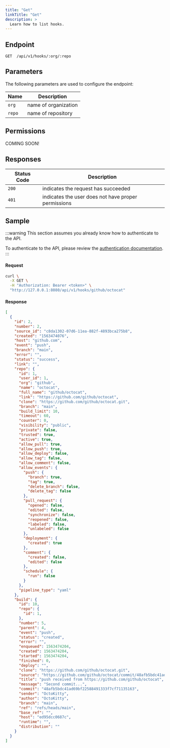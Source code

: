 ```yaml
---
title: "Get"
linkTitle: "Get"
description: >
  Learn how to list hooks.
---
```


## Endpoint

```
GET  /api/v1/hooks/:org/:repo
```

## Parameters

The following parameters are used to configure the endpoint:

| Name   | Description          |
| ------ | -------------------- |
| `org`  | name of organization |
| `repo` | name of repository   |

## Permissions

COMING SOON!

## Responses

| Status Code | Description                                         |
| ----------- | --------------------------------------------------- |
| `200`       | indicates the request has succeeded                 |
| `401`       | indicates the user does not have proper permissions |

## Sample

:::warning
This section assumes you already know how to authenticate to the API.

To authenticate to the API, please review the [authentication documentation](/docs/reference/api/authentication.md).
:::

#### Request

```sh
curl \
  -X GET \
  -H "Authorization: Bearer <token>" \
  "http://127.0.0.1:8080/api/v1/hooks/github/octocat"
```

#### Response

```json
[
  {
    "id": 2,
    "number": 2,
    "source_id": "c8da1302-07d6-11ea-882f-4893bca275b8",
    "created": "1563474076",
    "host": "github.com",
    "event": "push",
    "branch": "main",
    "error": "",
    "status": "success",
    "link": "",
    "repo": {
      "id": 1,
      "user_id": 1,
      "org": "github",
      "name": "octocat",
      "full_name": "github/octocat",
      "link": "https://github.com/github/octocat",
      "clone": "https://github.com/github/octocat.git",
      "branch": "main",
      "build_limit": 10,
      "timeout": 60,
      "counter": 0,
      "visibility": "public",
      "private": false,
      "trusted": true,
      "active": true,
      "allow_pull": true,
      "allow_push": true,
      "allow_deploy": false,
      "allow_tag": false,
      "allow_comment": false,
      "allow_events": {
        "push": {
          "branch": true,
          "tag": true,
          "delete_branch": false,
          "delete_tag": false
        },
        "pull_request": {
          "opened": false,
          "edited": false,
          "synchronize": false,
          "reopened": false,
          "labeled": false,
          "unlabeled": false
        },
        "deployment": {
          "created": true
        },
        "comment": {
          "created": false,
          "edited": false
        },
        "schedule": {
          "run": false
        }
      },
      "pipeline_type": "yaml"
    },
    "build": {
      "id": 10,
      "repo": {
        "id": 1,
      },
      "number": 5,
      "parent": 4,
      "event": "push",
      "status": "created",
      "error": "",
      "enqueued": 1563474204,
      "created": 1563474204,
      "started": 1563474204,
      "finished": 0,
      "deploy": "",
      "clone": "https://github.com/github/octocat.git",
      "source": "https://github.com/github/octocat/commit/48afb5bdc41ad69bf22588491333f7cf71135163",
      "title": "push received from https://github.com/github/octocat",
      "message": "Second commit...",
      "commit": "48afb5bdc41ad69bf22588491333f7cf71135163",
      "sender": "OctoKitty",
      "author": "OctoKitty",
      "branch": "main",
      "ref": "refs/heads/main",
      "base_ref": "",
      "host": "ed95dcc0687c",
      "runtime": "",
      "distribution": ""
    }
  }
]
```
